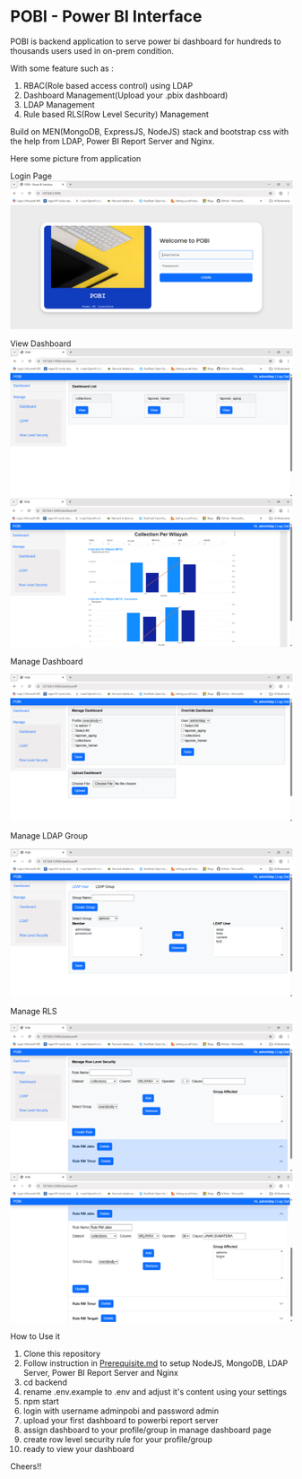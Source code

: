 # POBI - Power BI Interface

POBI is backend application to serve power bi dashboard for hundreds to thousands users used in on-prem condition.

With some feature such as :
1. RBAC(Role based access control) using LDAP
2. Dashboard Management(Upload your .pbix dashboard)
3. LDAP Management
4. Rule based RLS(Row Level Security) Management

Build on MEN(MongoDB, ExpressJS, NodeJS) stack and bootstrap css with the help from LDAP, Power BI Report Server and Nginx.

Here some picture from application

Login Page
![login_page](https://github.com/renosuprastiyo/pobi-powerbi-userinterface/blob/main/resources/login_page.png)

View Dashboard
![dashboard_page](https://github.com/renosuprastiyo/pobi-powerbi-userinterface/blob/main/resources/dashboard_page.png)
![view_dashboard](https://github.com/renosuprastiyo/pobi-powerbi-userinterface/blob/main/resources/view_dashboard.png)

Manage Dashboard

![manage_dashboard](https://github.com/renosuprastiyo/pobi-powerbi-userinterface/blob/main/resources/manage_dashboard.png)

Manage LDAP Group

![manage_ldap_group](https://github.com/renosuprastiyo/pobi-powerbi-userinterface/blob/main/resources/manage_ldap_group.png)

Manage RLS

![manage_rls](https://github.com/renosuprastiyo/pobi-powerbi-userinterface/blob/main/resources/manage_rls.png)
![manage_rls_view](https://github.com/renosuprastiyo/pobi-powerbi-userinterface/blob/main/resources/manage_rls_view.png)

How to Use it

1. Clone this repository
2. Follow instruction in [Prerequisite.md](https://github.com/renosuprastiyo/pobi-powerbi-userinterface/blob/main/Prerequisite.md) to setup NodeJS, MongoDB, LDAP Server, Power BI Report Server and Nginx
3. cd backend
4. rename .env.example to .env and adjust it's content using your settings
5. npm start
6. login with username adminpobi and password admin
7. upload your first dashboard to powerbi report server
8. assign dashboard to your profile/group in manage dashboard page
9. create row level security rule for your profile/group
10. ready to view your dashboard

Cheers!!
